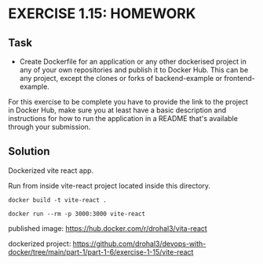 # EXERCISE 1.15: HOMEWORK
## Task
- Create Dockerfile for an application or any other dockerised project in any of your own repositories and publish it to Docker Hub. This can be any project, except the clones or forks of backend-example or frontend-example.

For this exercise to be complete you have to provide the link to the project in Docker Hub, make sure you at least have a basic description and instructions for how to run the application in a README that's available through your submission.

## Solution
Dockerized vite react app.

Run from inside vite-react project located inside this directory.
```
docker build -t vite-react .
```
```
docker run --rm -p 3000:3000 vite-react
```

published image: https://hub.docker.com/r/drohal3/vita-react

dockerized project: https://github.com/drohal3/devops-with-docker/tree/main/part-1/part-1-6/exercise-1-15/vite-react